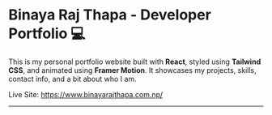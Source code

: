 # Binaya Raj Thapa - Developer Portfolio 💻

This is my personal portfolio website built with **React**, styled using **Tailwind CSS**, and animated using **Framer Motion**. It showcases my projects, skills, contact info, and a bit about who I am.

Live Site: https://www.binayarajthapa.com.np/

---


